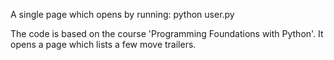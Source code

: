 A single page which opens by running:
  python user.py

The code is based on the course 'Programming Foundations with Python'. It opens a page which lists a few move trailers.

